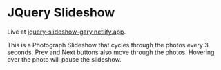 # JQuery Slideshow

Live at [jquery-slideshow-gary.netlify.app](https://jquery-slideshow-gary.netlify.app/).

This is a Photograph Slideshow that cycles through the photos every 3 seconds.
Prev and Next buttons also move through the photos.
Hovering over the photo will pause the slideshow.
